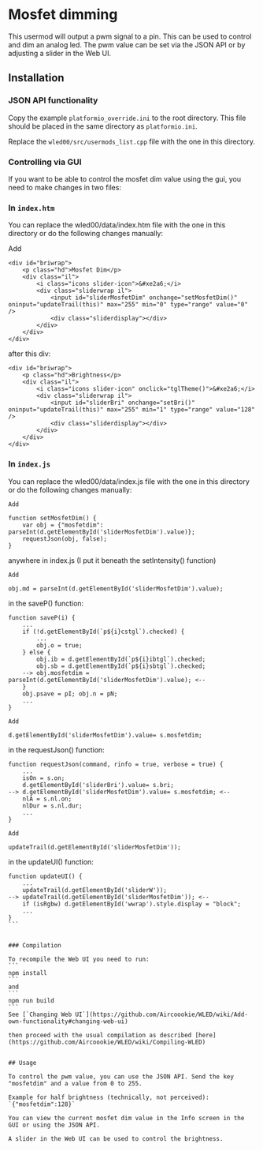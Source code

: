 # Mosfet dimming

This usermod will output a pwm signal to a pin. This can be used to control and dim an analog led.
The pwm value can be set via the JSON API or by adjusting a slider in the Web UI.

## Installation 

### JSON API functionality

Copy the example `platformio_override.ini` to the root directory.  This file should be placed in the same directory as `platformio.ini`.

Replace the `wled00/src/usermods_list.cpp` file with the one in this directory.

### Controlling via GUI 

If you want to be able to control the mosfet dim value using the gui, you need to make changes in two files:

### In `index.htm`

You can replace the wled00/data/index.htm file with the one in this directory or do the following changes manually:

Add

```
<div id="briwrap">
    <p class="hd">Mosfet Dim</p>
    <div class="il">
        <i class="icons slider-icon">&#xe2a6;</i>
        <div class="sliderwrap il">
            <input id="sliderMosfetDim" onchange="setMosfetDim()" oninput="updateTrail(this)" max="255" min="0" type="range" value="0" />
            <div class="sliderdisplay"></div>
        </div>
    </div>
</div>
```
after this div: 
```
<div id="briwrap">
    <p class="hd">Brightness</p>
    <div class="il">
        <i class="icons slider-icon" onclick="tglTheme()">&#xe2a6;</i>
        <div class="sliderwrap il">
            <input id="sliderBri" onchange="setBri()" oninput="updateTrail(this)" max="255" min="1" type="range" value="128" />
            <div class="sliderdisplay"></div>
        </div>
    </div>
</div>
```


### In `index.js`

You can replace the wled00/data/index.js file with the one in this directory or do the following changes manually:

`Add`
```
function setMosfetDim() {
	var obj = {"mosfetdim": parseInt(d.getElementById('sliderMosfetDim').value)};
	requestJson(obj, false);
}
```
anywhere in index.js (I put it beneath the setIntensity() function)

`Add`
```
obj.md = parseInt(d.getElementById('sliderMosfetDim').value);	
```
in the saveP() function:
```
function saveP(i) {
    ...
    if (!d.getElementById(`p${i}cstgl`).checked) {
        ...
        obj.o = true;
    } else {
        obj.ib = d.getElementById(`p${i}ibtgl`).checked;
        obj.sb = d.getElementById(`p${i}sbtgl`).checked;
    --> obj.mosfetdim = parseInt(d.getElementById('sliderMosfetDim').value); <--
    }
    obj.psave = pI; obj.n = pN;
    ...
}
```

`Add`
```
d.getElementById('sliderMosfetDim').value= s.mosfetdim;
```
in the requestJson() function:
```
function requestJson(command, rinfo = true, verbose = true) {
    ...
    isOn = s.on;
    d.getElementById('sliderBri').value= s.bri;
--> d.getElementById('sliderMosfetDim').value= s.mosfetdim; <--
    nlA = s.nl.on;
    nlDur = s.nl.dur;
    ...
}
```

`Add`
```
updateTrail(d.getElementById('sliderMosfetDim'));
```
in the updateUI() function:
````
function updateUI() {
    ...
    updateTrail(d.getElementById('sliderW'));
--> updateTrail(d.getElementById('sliderMosfetDim')); <--
	if (isRgbw) d.getElementById('wwrap').style.display = "block";
    ...
}
```


### Compilation

To recompile the Web UI you need to run:
```
npm install
```
and 
```
npm run build
```
See [`Changing Web UI`](https://github.com/Aircoookie/WLED/wiki/Add-own-functionality#changing-web-ui)

then proceed with the usual compilation as described [here](https://github.com/Aircoookie/WLED/wiki/Compiling-WLED)


## Usage

To control the pwm value, you can use the JSON API. Send the key "mosfetdim" and a value from 0 to 255.

Example for half brightness (technically, not perceived): `{"mosfetdim":128}`

You can view the current mosfet dim value in the Info screen in the GUI or using the JSON API.

A slider in the Web UI can be used to control the brightness.
